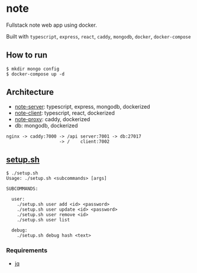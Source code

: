 # note

Fullstack note web app using docker.

Built with `typescript`, `express`, `react`, `caddy`, `mongodb`, `docker`, `docker-compose`

## How to run

```shell
$ mkdir mongo config
$ docker-compose up -d
```

## Architecture

- [note-server](/server): typescript, express, mongodb, dockerized
- [note-client](/client): typescript, react, dockerized
- [note-proxy](/proxy): caddy, dockerized
- db: mongodb, dockerized

```
nginx -> caddy:7000 -> /api server:7001 -> db:27017
                    -> /    client:7002
```

## [setup.sh](/setup.sh)

```shell
$ ./setup.sh
Usage: ./setup.sh <subcommands> [args]

SUBCOMMANDS:

  user:
    ./setup.sh user add <id> <password>
    ./setup.sh user update <id> <password>
    ./setup.sh user remove <id>
    ./setup.sh user list

  debug:
    ./setup.sh debug hash <text>
```

### Requirements

- [jq](https://stedolan.github.io/jq/)
